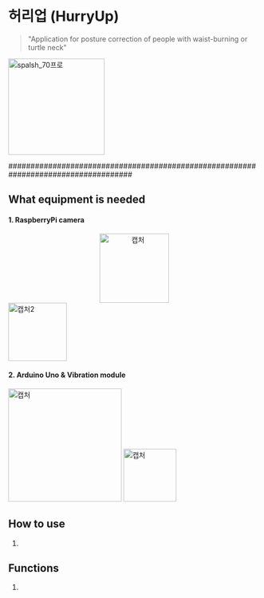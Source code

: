 # 허리업 (HurryUp)
>"Application for posture correction of people with waist-burning or turtle neck"

<img width="193" alt="spalsh_70프로" src="https://user-images.githubusercontent.com/28971360/59142830-ef3d9600-89fe-11e9-9619-d8fcf885e608.png">


####################################################################################
## What equipment is needed ##
#### 1. RaspberryPi camera
<center><img width="139" alt="캡처" src="https://user-images.githubusercontent.com/28971360/59142935-9e2ea180-8a00-11e9-8186-4750846de12b.PNG"></center>  <img width="117" alt="캡처2" src="https://user-images.githubusercontent.com/28971360/59142957-c1595100-8a00-11e9-962e-67d233afdcda.PNG">

#### 2. Arduino Uno & Vibration module
<img width="227" alt="캡처" src="https://user-images.githubusercontent.com/28971360/59143051-28c3d080-8a02-11e9-97d0-874e09b0eb62.PNG">

<img width="106" alt="캡처" src="https://user-images.githubusercontent.com/28971360/59143071-7dffe200-8a02-11e9-9551-1acb65db36ff.PNG">

 


## How to use ##
1. 



## Functions ##
1. 
